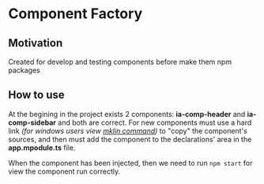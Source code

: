 # Component Factory

## Motivation

Created for develop and testing components before make them npm packages

## How to use

At the begining in the project exists 2 components: **ia-comp-header** and **ia-comp-sidebar** and both are correct.
For new components must use a hard link *(for windows users view [mklin command](https://technet.microsoft.com/es-es/library/cc753194(v=ws.10).aspx))* to "copy" the component's sources, and then must add the component to the declarations' area in the **app.mpodule.ts** file.

When the component has been injected, then we need to run `npm start` for view the component run correctly.